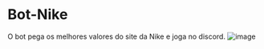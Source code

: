 # Bot-Nike
O bot pega os melhores valores do site da Nike e joga no discord.
![image](https://user-images.githubusercontent.com/68496527/120116318-02068380-c15e-11eb-923f-42f4aa38b641.png)
